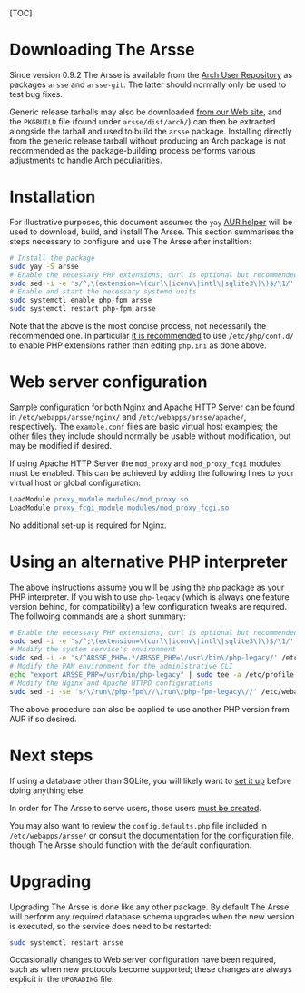 [TOC]

# Downloading The Arsse

Since version 0.9.2 The Arsse is available from the [Arch User Repository](https://aur.archlinux.org/) as packages `arsse` and `arsse-git`. The latter should normally only be used to test bug fixes.

Generic release tarballs may also be downloaded [from our Web site](https://thearsse.com), and the `PKGBUILD` file (found under `arsse/dist/arch/`) can then be extracted alongside the tarball and used to build the `arsse` package. Installing directly from the generic release tarball without producing an Arch package is not recommended as the package-building process performs various adjustments to handle Arch peculiarities.

# Installation

For illustrative purposes, this document assumes the `yay` [AUR helper](https://wiki.archlinux.org/title/AUR_helpers) will be used to download, build, and install The Arsse. This section summarises the steps necessary to configure and use The Arsse after installtion:

```sh
# Install the package
sudo yay -S arsse
# Enable the necessary PHP extensions; curl is optional but recommended; pdo_sqlite may be used instead of sqlite3, but this is not recommended
sudo sed -i -e 's/^;\(extension=\(curl\|iconv\|intl\|sqlite3\)\)$/\1/' /etc/php/php.ini
# Enable and start the necessary systemd units
sudo systemctl enable php-fpm arsse
sudo systemctl restart php-fpm arsse
```

Note that the above is the most concise process, not necessarily the recommended one. In particular [it is recommended](https://wiki.archlinux.org/title/PHP#Extensions) to use `/etc/php/conf.d/` to enable PHP extensions rather than editing `php.ini` as done above.

# Web server configuration

Sample configuration for both Nginx and Apache HTTP Server can be found in `/etc/webapps/arsse/nginx/` and `/etc/webapps/arsse/apache/`, respectively. The `example.conf` files are basic virtual host examples; the other files they include should normally be usable without modification, but may be modified if desired.

If using Apache HTTP Server the `mod_proxy` and `mod_proxy_fcgi` modules must be enabled. This can be achieved by adding the following lines to your virtual host or global configuration:

```apache
LoadModule proxy_module modules/mod_proxy.so
LoadModule proxy_fcgi_module modules/mod_proxy_fcgi.so
```

No additional set-up is required for Nginx.

# Using an alternative PHP interpreter

The above instructions assume you will be using the `php` package as your PHP interpreter. If you wish to use `php-legacy` (which is always one feature version behind, for compatibility) a few configuration tweaks are required. The follwoing commands are a short summary:

```sh
# Enable the necessary PHP extensions; curl is optional but recommended; pdo_sqlite may be used instead of sqlite3, but this is not recommended
sudo sed -i -e 's/^;\(extension=\(curl\|iconv\|intl\|sqlite3\)\)$/\1/' /etc/php-legacy/php.ini
# Modify the system service's environment
sudo sed -i -e 's/^ARSSE_PHP=.*/ARSSE_PHP=\/usr\/bin\/php-legacy/' /etc/webapps/arsse/systemd-environment
# Modify the PAM environment for the administrative CLI
echo "export ARSSE_PHP=/usr/bin/php-legacy" | sudo tee -a /etc/profile.d/arsse >/dev/null
# Modify the Nginx and Apache HTTPD configurations
sudo sed -i -se 's/\/run\/php-fpm\//\/run\/php-fpm-legacy\//' /etc/webapps/arsse/apache/arsse-fcgi.conf /etc/webapps/arsse/nginx/arsse-fcgi.conf
```

The above procedure can also be applied to use another PHP version from AUR if so desired.

# Next steps

If using a database other than SQLite, you will likely want to [set it up](/en/Getting_Started/Database_Setup) before doing anything else.

In order for The Arsse to serve users, those users [must be created](/en/Using_The_Arsse/Managing_Users).

You may also want to review the `config.defaults.php` file included in `/etc/webapps/arsse/` or consult [the documentation for the configuration file](/en/Getting_Started/Configuration), though The Arsse should function with the default configuration.

# Upgrading

Upgrading The Arsse is done like any other package. By default The Arsse will perform any required database schema upgrades when the new version is executed, so the service does need to be restarted:

```sh
sudo systemctl restart arsse
```

Occasionally changes to Web server configuration have been required, such as when new protocols become supported; these changes are always explicit in the `UPGRADING` file.
